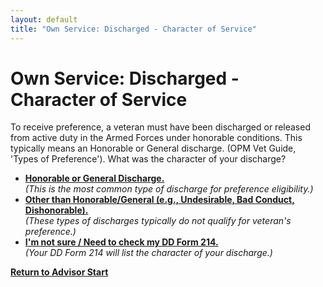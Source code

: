 ```yaml
---
layout: default
title: "Own Service: Discharged - Character of Service"
---
```


# Own Service: Discharged - Character of Service

To receive preference, a veteran must have been discharged or released from active duty in the Armed Forces under honorable conditions. This typically means an Honorable or General discharge. (OPM Vet Guide, 'Types of Preference'). What was the character of your discharge?

*   [**Honorable or General Discharge.**](./ownservice_checkdisability_intro.md)
    <br>*(This is the most common type of discharge for preference eligibility.)*
*   [**Other than Honorable/General (e.g., Undesirable, Bad Conduct, Dishonorable).**](./ineligible_discharge_type.md)
    <br>*(These types of discharges typically do not qualify for veteran's preference.)*
*   [**I'm not sure / Need to check my DD Form 214.**](./ownservice_discharged_checkdd214_discharge.md)
    <br>*(Your DD Form 214 will list the character of your discharge.)*

[**Return to Advisor Start**](./start.md)
